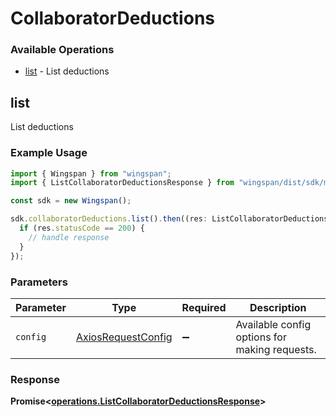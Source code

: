 # CollaboratorDeductions

### Available Operations

* [list](#list) - List deductions

## list

List deductions

### Example Usage

```typescript
import { Wingspan } from "wingspan";
import { ListCollaboratorDeductionsResponse } from "wingspan/dist/sdk/models/operations";

const sdk = new Wingspan();

sdk.collaboratorDeductions.list().then((res: ListCollaboratorDeductionsResponse) => {
  if (res.statusCode == 200) {
    // handle response
  }
});
```

### Parameters

| Parameter                                                    | Type                                                         | Required                                                     | Description                                                  |
| ------------------------------------------------------------ | ------------------------------------------------------------ | ------------------------------------------------------------ | ------------------------------------------------------------ |
| `config`                                                     | [AxiosRequestConfig](https://axios-http.com/docs/req_config) | :heavy_minus_sign:                                           | Available config options for making requests.                |


### Response

**Promise<[operations.ListCollaboratorDeductionsResponse](../../models/operations/listcollaboratordeductionsresponse.md)>**

